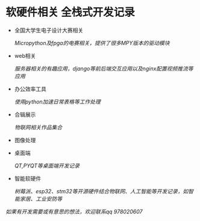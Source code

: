 # 软硬件相关 全栈式开发记录



- 全国大学生电子设计大赛相关

  *Micropython及fpga的电赛相关，提供了很多MPY版本的驱动模块*

- web相关

  *服务器相关的有趣应用，django等前后端交互应用以及nginx配置视频推流等应用*

- 办公效率工具

  *使用python加速日常表格等工作处理*

- 合辑展示

  *物联网相关作品集合*

- 图像处理

- 桌面端

  *QT,PYQT等桌面端开发记录*

- 智能软硬件

  *树莓派、esp32、stm32等开源硬件结合物联网、人工智能等开发记录，如智能家居、工业安防等*







*如果有开发需要或有意思的想法，欢迎联系qq 978020607*
























